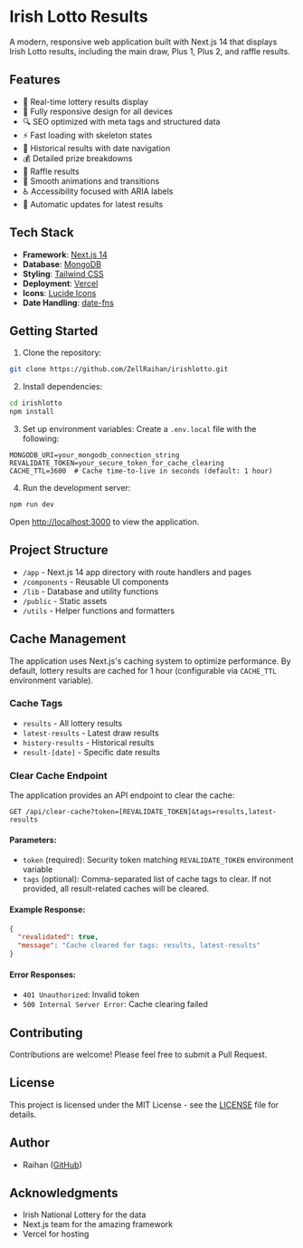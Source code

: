 # Irish Lotto Results

A modern, responsive web application built with Next.js 14 that displays Irish Lotto results, including the main draw, Plus 1, Plus 2, and raffle results.

## Features

- 🎯 Real-time lottery results display
- 📱 Fully responsive design for all devices
- 🔍 SEO optimized with meta tags and structured data
- ⚡ Fast loading with skeleton states
- 📅 Historical results with date navigation
- 💰 Detailed prize breakdowns
- 🎲 Raffle results
- 🌙 Smooth animations and transitions
- ♿ Accessibility focused with ARIA labels
- 🔄 Automatic updates for latest results

## Tech Stack

- **Framework**: [Next.js 14](https://nextjs.org)
- **Database**: [MongoDB](https://www.mongodb.com)
- **Styling**: [Tailwind CSS](https://tailwindcss.com)
- **Deployment**: [Vercel](https://vercel.com)
- **Icons**: [Lucide Icons](https://lucide.dev)
- **Date Handling**: [date-fns](https://date-fns.org)

## Getting Started

1. Clone the repository:
```bash
git clone https://github.com/ZellRaihan/irishlotto.git
```

2. Install dependencies:
```bash
cd irishlotto
npm install
```

3. Set up environment variables:
Create a `.env.local` file with the following:
```
MONGODB_URI=your_mongodb_connection_string
REVALIDATE_TOKEN=your_secure_token_for_cache_clearing
CACHE_TTL=3600  # Cache time-to-live in seconds (default: 1 hour)
```

4. Run the development server:
```bash
npm run dev
```

Open [http://localhost:3000](http://localhost:3000) to view the application.

## Project Structure

- `/app` - Next.js 14 app directory with route handlers and pages
- `/components` - Reusable UI components
- `/lib` - Database and utility functions
- `/public` - Static assets
- `/utils` - Helper functions and formatters

## Cache Management

The application uses Next.js's caching system to optimize performance. By default, lottery results are cached for 1 hour (configurable via `CACHE_TTL` environment variable).

### Cache Tags

- `results` - All lottery results
- `latest-results` - Latest draw results
- `history-results` - Historical results
- `result-[date]` - Specific date results

### Clear Cache Endpoint

The application provides an API endpoint to clear the cache:

```
GET /api/clear-cache?token=[REVALIDATE_TOKEN]&tags=results,latest-results
```

#### Parameters:

- `token` (required): Security token matching `REVALIDATE_TOKEN` environment variable
- `tags` (optional): Comma-separated list of cache tags to clear. If not provided, all result-related caches will be cleared.

#### Example Response:

```json
{
  "revalidated": true,
  "message": "Cache cleared for tags: results, latest-results"
}
```

#### Error Responses:

- `401 Unauthorized`: Invalid token
- `500 Internal Server Error`: Cache clearing failed

## Contributing

Contributions are welcome! Please feel free to submit a Pull Request.

## License

This project is licensed under the MIT License - see the [LICENSE](LICENSE) file for details.

## Author

- Raihan ([GitHub](https://github.com/ZellRaihan))

## Acknowledgments

- Irish National Lottery for the data
- Next.js team for the amazing framework
- Vercel for hosting
